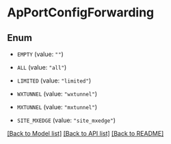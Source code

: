# ApPortConfigForwarding

## Enum


* `EMPTY` (value: `""`)

* `ALL` (value: `"all"`)

* `LIMITED` (value: `"limited"`)

* `WXTUNNEL` (value: `"wxtunnel"`)

* `MXTUNNEL` (value: `"mxtunnel"`)

* `SITE_MXEDGE` (value: `"site_mxedge"`)


[[Back to Model list]](../README.md#documentation-for-models) [[Back to API list]](../README.md#documentation-for-api-endpoints) [[Back to README]](../README.md)


